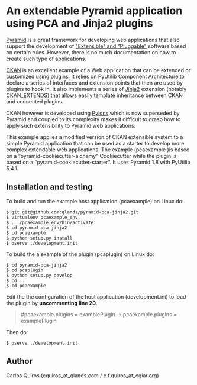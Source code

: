 # An extendable Pyramid application using PCA and Jinja2 plugins

[Pyramid]( https://trypyramid.com/) is a great framework for developing web applications that also support the development of ["Extensible" and "Pluggable"]( http://docs.pylonsproject.org/projects/pyramid/en/latest/narr/extending.html) software based on certain rules. However, there is no much documentation on how to create such type of applications.

[CKAN]( https://ckan.org/) is an excellent example of a Web application that can be extended or customized using plugins. It relies on [PyUtilib Component Architecture]( https://pypi.python.org/pypi/PyUtilib) to declare a series of interfaces and extension points that then are used by plugins to hook in. It also implements a series of [Jinja2]( http://jinja.pocoo.org/) extension (notably CKAN_EXTENDS) that allows easily template inheritance between CKAN and connected plugins.

CKAN however is developed using [Pylons](http://pylonsproject.org/about-pylons-framework.html) which is now superseded by Pyramid and coupled to its complexity makes it difficult to grasp how to apply such extensibility to Pyramid web applications.

This example applies a modified version of CKAN extensible system to a simple Pyramid application that can be used as a starter to develop more complex extendable web applications. The example (pcaexample )is based on a “pyramid-cookiecutter-alchemy” Cookiecutter while the plugin is based on a “pyramid-cookiecutter-starter”. It uses Pyramid 1.8 with PyUtilib 5.4.1.

## Installation and testing
To build and run the example host application (pcaexample) on Linux do:

    $ git git@github.com:qlands/pyramid-pca-jinja2.git
    $ virtualenv pcaexample_env
    $ . ./pcaexample_env/bin/activate
    $ cd pyramid-pca-jinja2
    $ cd pcaexample
    $ python setup.py install
    $ pserve ./development.init

To build the a example of the plugin (pcaplugin) on Linux do:

    $ cd pyramid-pca-jinja2
    $ cd pcaplugin
    $ python setup.py develop
    $ cd ..
    $ cd pcaexample


Edit the the configuration of the host application (development.ini) to load the plugin by **uncommenting line 20**.
> #pcaexample.plugins = examplePlugin -> pcaexample.plugins = examplePlugin

Then do:

    $ pserve ./development.init

## Author
Carlos Quiros (cquiros_at_qlands.com / c.f.quiros_at_cgiar.org)